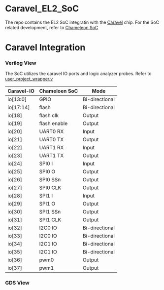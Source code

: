 # Caravel_EL2_SoC

The repo contains the EL2 SoC integratin with the [Caravel](https://github.com/efabless/caravel/tree/master) chip. For the SoC related development, refer to [Chameleon SoC](https://github.com/shalan/EL2_SoC)

# Caravel Integration 

### Verilog View

The SoC utilizes the caravel IO ports and logic analyzer probes. Refer to [user_project_wrapper.v](verilog/rtl/user_project_wrapper.v)

| Caravel-IO    | Chameloen SoC |  Mode
| ------------- | ------------- | -------------
|  io[13:0]     | GPIO          | Bi-directional
|  io[17:14]    | flash         | Bi-directional
|  io[18]       | flash clk     | Output
|  io[19]       | flash enable  | Output
|  io[20]       | UART0 RX      | Input
|  io[21]       | UART0 TX      | Output
|  io[22]       | UART1 RX      | Input
|  io[23]       | UART1 TX      | Output
|  io[24]       | SPI0 I        | Input
|  io[25]       | SPI0 O        | Output
|  io[26]       | SPI0 SSn      | Output
|  io[27]       | SPI0 CLK      | Output
|  io[28]       | SPI1 I        | Input
|  io[29]       | SPI1 O        | Output
|  io[30]       | SPI1 SSn      | Output
|  io[31]       | SPI1 CLK      | Output
|  io[32]       | I2C0 IO       | Bi-directional
|  io[33]       | I2C0 IO       | Bi-directional
|  io[34]       | I2C1 IO       | Bi-directional
|  io[35]       | I2C1 IO       | Bi-directional
|  io[36]       |  pwm0         | Output
|  io[37]       |  pwm1         | Output


### GDS View


